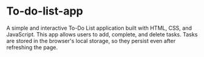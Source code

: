 # To-do-list-app
A simple and interactive To-Do List application built with HTML, CSS, and JavaScript. This app allows users to add, complete, and delete tasks. Tasks are stored in the browser's local storage, so they persist even after refreshing the page.
